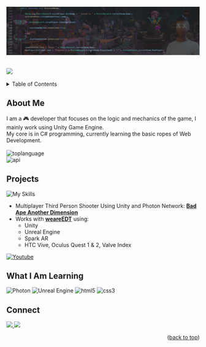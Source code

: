 <a name="readme-top"></a>

<!-- PROFILE PICTURE -->
<div align="center">
<a href="https://github.com/hamdanbasri">
<img src="images/Cover.jpg" alt="Profile Cover">
</a>
</div>
</br>

![](https://komarev.com/ghpvc/?username=hamdanbasri&style=flat-square)

<!-- TABLE OF CONTENTS -->
<details>
  <summary>Table of Contents</summary>
  <ol>
    <li><a href="#about-me">About Me</a></li>
    <li><a href="#projects">Projects</a></li>
    <li><a href="#what-i-am-learning">What I Am Learning</a></li>
    <li><a href="#contact">Contact</a></li>
  </ol>
</details>

<!-- ABOUT ME -->
## About Me

I am a 🎮 developer that focuses on the logic and mechanics of the game, I mainly work using Unity Game Engine.<br>
My core is in C# programming, currently learning the basic ropes of Web Development.
</br>
</br>
![toplanguage][toplang-shield]
</br>
![api][api-shield]

<!-- ONGOING PROJECTS -->
## Projects
![My Skills](https://skillicons.dev/icons?i=unity,unrealengine,cs&perline=3)

<ul>
   <li>Multiplayer Third Person Shooter Using Unity and Photon Network: <strong><a href="https://badape.io/another-dimension/">Bad Ape Another Dimension</a></strong></li>
   <li>Works with <strong><a href="https://www.youtube.com/c/weareedt">weareEDT</a></strong> using: 
   <ul>
      <li> Unity </li>
      <li> Unreal Engine </li>
      <li> Spark AR </li>
      <li> HTC Vive, Oculus Quest 1 & 2, Valve Index </li>
   </ul>
</ul>

[![Youtube][youtube-shield]][youtube-url]

<!-- GETTING STARTED -->
## What I Am Learning
![Photon][photon-shield]
![Unreal Engine][unreal-shield]
![html5][html5-shield]
![css3][css3-shield]

<!-- CONTACT -->
## Connect

<p align="left">
  <a href="https://linkedin.com/in/hamdanbasri">
    <img src="https://skillicons.dev/icons?i=linkedin"/>
  </a>
  <a href="https://twitter.com/its_danisauraus">
    <img src="https://skillicons.dev/icons?i=twitter"/>
  </a>
</p>

<p align="right">(<a href="#readme-top">back to top</a>)</p>

<!-- MARKDOWN LINKS & IMAGES -->
<!-- https://www.markdownguide.org/basic-syntax/#reference-style-links -->
<!-- https://dev.to/envoy_/150-badges-for-github-pnk -->
[twitter-shield]: https://img.shields.io/badge/Twitter-1DA1F2?style=for-the-badge&logo=twitter&logoColor=white
[twitter-url]: https://twitter.com/its_danisauraus
[linkedin-shield]: https://img.shields.io/badge/-LinkedIn-black.svg?style=for-the-badge&logo=linkedin&colorB=555
[linkedin-url]: https://linkedin.com/in/hamdanbasri
[youtube-shield]: https://img.shields.io/badge/YouTube-FF0000?style=for-the-badge&logo=youtube&logoColor=white
[youtube-url]: https://www.youtube.com/c/weareedt
[html5-shield]: https://img.shields.io/badge/HTML5-E34F26?style=for-the-badge&logo=html5&logoColor=white
[css3-shield]: https://img.shields.io/badge/CSS3-1572B6?style=for-the-badge&logo=css3&logoColor=white
[c#-shield]: https://img.shields.io/badge/C%23-239120?style=for-the-badge&logo=c-sharp&logoColor=white
[unity-shield]: https://img.shields.io/badge/Unity-100000?style=for-the-badge&logo=unity&logoColor=white
[made-with-unity-shield]: https://img.shields.io/badge/Made%20with-Unity-57b9d3.svg?style=for-the-badge&logo=unity
[unity-url]: https://unity3d.com
[unreal-shield]: https://img.shields.io/badge/unrealengine-%23313131.svg?style=for-the-badge&logo=unrealengine&logoColor=white
[photon-shield]: https://img.shields.io/badge/-PhotonEngine-blue?style=for-the-badge
[vscode-shield]: 	https://img.shields.io/badge/Visual_Studio_Code-0078D4?style=for-the-badge&logo=visual%20studio%20code&logoColor=white
[toplang-shield]: https://github-readme-stats.vercel.app/api/top-langs/?username=hamdanbasri&theme=chartreuse-dark
[api-shield]: https://github-readme-stats.vercel.app/api?username=hamdanbasri&theme=chartreuse-dark
